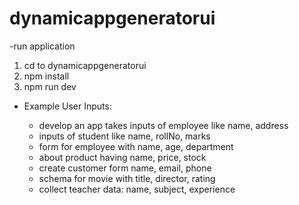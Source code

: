 # dynamicappgeneratorui

-run application
 1. cd to dynamicappgeneratorui
 2. npm install
 3. npm run dev
    
- Example User Inputs:

  - develop an app takes inputs of employee like name, address
  - inputs of student like name, rollNo, marks
  - form for employee with name, age, department
  - about product having name, price, stock
  - create customer form name, email, phone
  - schema for movie with title, director, rating
  - collect teacher data: name, subject, experience
